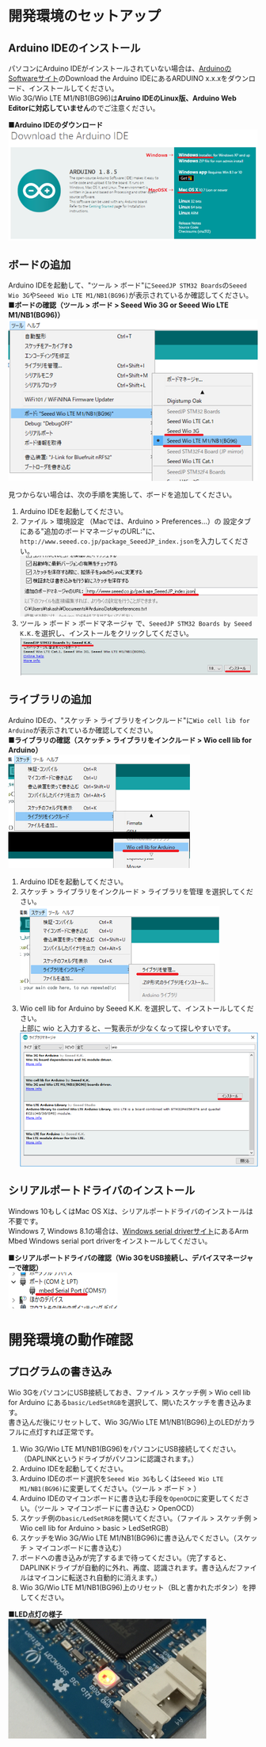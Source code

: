# 開発環境のセットアップ

## Arduino IDEのインストール

パソコンにArduino IDEがインストールされていない場合は、[ArduinoのSoftwareサイト](https://www.arduino.cc/en/Main/Software)のDownload the Arduino IDEにあるARDUINO x.x.xをダウンロード、インストールしてください。  
Wio 3G/Wio LTE M1/NB1(BG96)は**Aruino IDEのLinux版、Arduino Web Editorに対応していません**のでご注意ください。

**■Arduino IDEのダウンロード**  
![3](img/3.png)

## ボードの追加

Arduino IDEを起動して、"ツール > ボード"に`SeeedJP STM32 Boards`の`Seeed Wio 3G`や`Seeed Wio LTE M1/NB1(BG96)`が表示されているか確認してください。  
**■ボードの確認（ツール > ボード > Seeed Wio 3G or Seeed Wio LTE M1/NB1(BG96)）**  
![4](img/4.png)

見つからない場合は、次の手順を実施して、ボードを追加してください。
1. Arduino IDEを起動してください。
1. ファイル > 環境設定 （Macでは、Arduino > Preferences...）の 設定タブ にある"追加のボードマネージャのURL:"に、`http://www.seeed.co.jp/package_SeeedJP_index.json`を入力してください。  
![8](img/8.png)
1. ツール > ボード > ボードマネージャ で、`SeeedJP STM32 Boards by Seeed K.K.`を選択し、インストールをクリックしてください。  
![7](img/7.png)

## ライブラリの追加

Arduino IDEの、"スケッチ > ライブラリをインクルード"に`Wio cell lib for Arduino`が表示されているか確認してください。  
**■ライブラリの確認（スケッチ > ライブラリをインクルード > Wio cell lib for Arduino）**  
![5](img/5.png)

1. Arduino IDEを起動してください。
1. スケッチ > ライブラリをインクルード > ライブラリを管理 を選択してください。  
![12](img/12.png)
1. Wio cell lib for Arduino by Seeed K.K. を選択して、インストールしてください。  
上部に wio と入力すると、一覧表示が少なくなって探しやすいです。  
![13](img/13.png)

## シリアルポートドライバのインストール

Windows 10もしくはMac OS Xは、シリアルポートドライバのインストールは不要です。  
Windows 7, Windows 8.1の場合は、[Windows serial driverサイト](https://os.mbed.com/docs/latest/tutorials/windows-serial-driver.html)にあるArm Mbed Windows serial port driverをインストールしてください。

**■シリアルポートドライバの確認（Wio 3GをUSB接続し、デバイスマネージャーで確認）**  
![6](img/6.png)

# 開発環境の動作確認

## プログラムの書き込み

Wio 3GをパソコンにUSB接続しておき、ファイル > スケッチ例 > Wio cell lib for Arduino にある`basic/LedSetRGB`を選択して、開いたスケッチを書き込みます。  
書き込んだ後にリセットして、Wio 3G/Wio LTE M1/NB1(BG96)上のLEDがカラフルに点灯すれば正常です。

1. Wio 3G/Wio LTE M1/NB1(BG96)をパソコンにUSB接続してください。（DAPLINKというドライブがパソコンに認識されます。）
1. Arduino IDEを起動してください。
1. Arduino IDEのボード選択を`Seeed Wio 3G`もしくは`Seeed Wio LTE M1/NB1(BG96)`に変更してください。（ツール > ボード > ）
1. Arduino IDEのマイコンボードに書き込む手段を`OpenOCD`に変更してください。（ツール > マイコンボードに書き込む > OpenOCD）
1. スケッチ例の`basic/LedSetRGB`を開いてください。（ファイル > スケッチ例 > Wio cell lib for Arduino > basic > LedSetRGB）
1. スケッチをWio 3G/Wio LTE M1/NB1(BG96)に書き込んでください。（スケッチ > マイコンボードに書き込む）
1. ボードへの書き込みが完了するまで待ってください。（完了すると、DAPLINKドライブが自動的に外れ、再度、認識されます。書き込んだファイルはマイコンに転送され自動的に消えます。）
1. Wio 3G/Wio LTE M1/NB1(BG96)上のリセット（BLと書かれたボタン）を押してください。


**■LED点灯の様子**  
![2](img/2.png)
